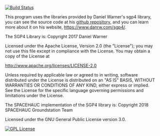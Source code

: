 [![Build Status](https://travis-ci.org/SpaceHAUC-Command-and-Data-Handling/tracking-algorithm.svg?branch=master)](https://travis-ci.org/SpaceHAUC-Command-and-Data-Handling/tracking-algorithm)

This program uses the libraries provided by Daniel Warner's sgp4 library, you can see the source code at his [github repository](https://github.com/dnwrnr/sgp4), and you can learn more about it on his website, https://www.danrw.com/sgp4/. 

The SGP4 Library is: 
Copyright 2017 Daniel Warner

Licensed under the Apache License, Version 2.0 (the "License");
you may not use this file except in compliance with the License.
You may obtain a copy of the License at

   http://www.apache.org/licenses/LICENSE-2.0

Unless required by applicable law or agreed to in writing, software
distributed under the License is distributed on an "AS IS" BASIS,
WITHOUT WARRANTIES OR CONDITIONS OF ANY KIND, either express or implied.
See the License for the specific language governing permissions and
limitations under the License.

The SPACEHAUC implementation of the SGP4 library is:
Copyright 2018 SPACEHAUC Groundstation Team

Licensed under the GNU General Public License version 3.0. 

[![GPL License](http://darrienglasser.com/gpl-v3-logo.jpg)](http://www.gnu.org/licenses/gpl-3.0.en.html)
